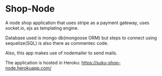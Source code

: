 # Shop-Node

A node shop application that uses stripe as a payment gateway, uses socket.io, ejs as templating engine.

Database used is mongo db(mongoose ORM) but steps to connect using sequelize(SQL) is also there as commentec code.

Also, this app makes use of nodemailer to send mails.

The application is hosted in Heroku: https://suku-shop-node.herokuapp.com/

